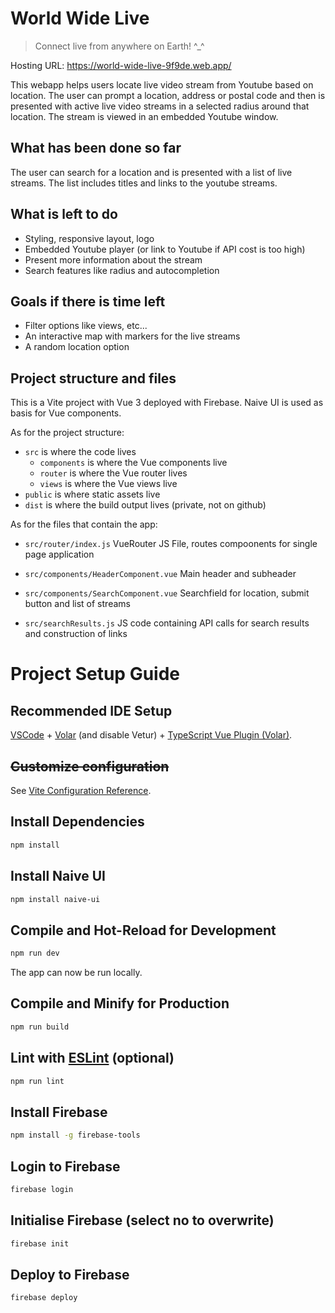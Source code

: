 # World Wide Live
>Connect live from anywhere on Earth! ^_^

Hosting URL: https://world-wide-live-9f9de.web.app/

This webapp helps users locate live video stream from Youtube based on location. The user can prompt a location, address or postal code and then is presented with active live video streams in a selected radius around that location. The stream is viewed in an embedded Youtube window. 

## What has been done so far
The user can search for a location and is presented with a list of live streams. The list includes titles and links to the youtube streams.

## What is left to do
- Styling, responsive layout, logo
- Embedded Youtube player (or link to Youtube if API cost is too high)
- Present more information about the stream
- Search features like radius and autocompletion

## Goals if there is time left
- Filter options like views, etc...
- An interactive map with markers for the live streams
- A random location option

## Project structure and files
This is a Vite project with Vue 3 deployed with Firebase. Naive UI is used as basis for Vue components.

As for the project structure:
- `src` is where the code lives
    - `components` is where the Vue components live
    - `router` is where the Vue router lives
    - `views` is where the Vue views live
- `public` is where static assets live
- `dist` is where the build output lives (private, not on github)

As for the files that contain the app:
- `src/router/index.js` VueRouter JS File, routes compoonents for single page application

- `src/components/HeaderComponent.vue` Main header and subheader
- `src/components/SearchComponent.vue` Searchfield for location, submit button and list of streams

- `src/searchResults.js` JS code containing API calls for search results and construction of links


# Project Setup Guide
## Recommended IDE Setup

[VSCode](https://code.visualstudio.com/) + [Volar](https://marketplace.visualstudio.com/items?itemName=Vue.volar) (and disable Vetur) + [TypeScript Vue Plugin (Volar)](https://marketplace.visualstudio.com/items?itemName=Vue.vscode-typescript-vue-plugin).

## ~~Customize configuration~~

See [Vite Configuration Reference](https://vitejs.dev/config/).

## Install Dependencies

```sh
npm install
```

## Install Naive UI
```sh
npm install naive-ui
```

## Compile and Hot-Reload for Development

```sh
npm run dev
```

The app can now be run locally.

## Compile and Minify for Production

```sh
npm run build
```

## Lint with [ESLint](https://eslint.org/) (optional)

```sh
npm run lint
```

## Install Firebase
```sh
npm install -g firebase-tools
```

## Login to Firebase 
```sh
firebase login
```

## Initialise Firebase (select no to overwrite)
```sh
firebase init
```

## Deploy to Firebase
```sh
firebase deploy
```
